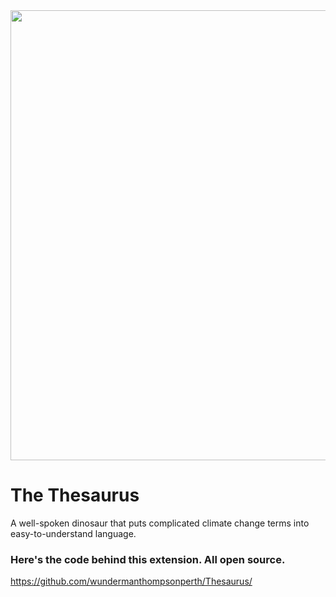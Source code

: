 <img src="https://repository-images.githubusercontent.com/379198309/77db6ef2-3172-48d4-827f-78317b9d4ffb" width="720">

# The Thesaurus
 A well-spoken dinosaur that puts complicated climate change terms into easy-to-understand language.


### Here's the code behind this extension. All open source.
https://github.com/wundermanthompsonperth/Thesaurus/

